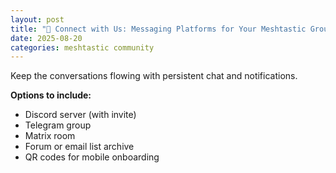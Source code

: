 ```yaml
---
layout: post
title: "💬 Connect with Us: Messaging Platforms for Your Meshtastic Group"
date: 2025-08-20
categories: meshtastic community
---
```


Keep the conversations flowing with persistent chat and notifications.

**Options to include:**
- Discord server (with invite)
- Telegram group
- Matrix room
- Forum or email list archive
- QR codes for mobile onboarding
